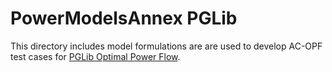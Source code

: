 # PowerModelsAnnex PGLib

This directory includes model formulations are are used to develop AC-OPF test cases for [PGLib Optimal Power Flow](https://github.com/power-grid-lib/pglib-opf).
